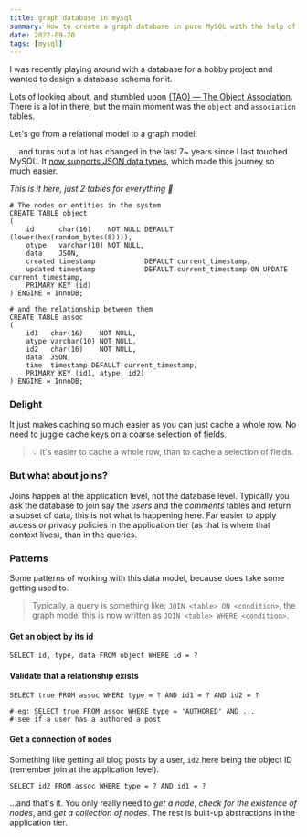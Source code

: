 ```yaml
---
title: graph database in mysql
summary: How to create a graph database in pure MySQL with the help of JSON columns.
date: 2022-09-20
tags: [mysql]
---
```


I was recently playing around with a database for a hobby project and wanted to design a database schema for it.

Lots of looking about, and stumbled upon
[(TAO) — The Object Association](https://cs.uwaterloo.ca/~brecht/courses/854-Emerging-2014/readings/data-store/tao-facebook-distributed-datastore-atc-2013.pdf).
There is a lot in there, but the main moment was the `object` and `association` tables.

Let's go from a relational model to a graph model!

... and turns out a lot has changed in the last 7~ years since I last touched MySQL. It
[now supports JSON data types](https://dev.mysql.com/doc/refman/5.7/en/json.html), which made this journey so much
easier.

_This is it here, just 2 tables for everything 🎉_

```mysql
# The nodes or entities in the system
CREATE TABLE object
(
    id      char(16)    NOT NULL DEFAULT (lower(hex(random_bytes(8)))),
    otype   varchar(10) NOT NULL,
    data    JSON,
    created timestamp            DEFAULT current_timestamp,
    updated timestamp            DEFAULT current_timestamp ON UPDATE current_timestamp,
    PRIMARY KEY (id)
) ENGINE = InnoDB;

# and the relationship between them
CREATE TABLE assoc
(
    id1   char(16)    NOT NULL,
    atype varchar(10) NOT NULL,
    id2   char(16)    NOT NULL,
    data  JSON,
    time  timestamp DEFAULT current_timestamp,
    PRIMARY KEY (id1, atype, id2)
) ENGINE = InnoDB;
```

### Delight

It just makes caching so much easier as you can just cache a whole row. No need to juggle cache keys on a coarse
selection of fields.

> 💡 It's easier to cache a whole row, than to cache a selection of fields.

### But what about joins?

Joins happen at the application level, not the database level. Typically you ask the database to join say the _users_
and the _comments_ tables and return a subset of data, this is not what is happening here. Far easier to apply access or
privacy policies in the application tier (as that is where that context lives), than in the queries.

### Patterns

Some patterns of working with this data model, because does take some getting used to.

> Typically, a query is something like; `JOIN <table> ON <condition>`, the graph model this is now written as
> `JOIN <table> WHERE <condition>`.

#### Get an object by its id

```mysql
SELECT id, type, data FROM object WHERE id = ?
```

#### Validate that a relationship exists

```mysql
SELECT true FROM assoc WHERE type = ? AND id1 = ? AND id2 = ?

# eg: SELECT true FROM assoc WHERE type = 'AUTHORED' AND ...
# see if a user has a authored a post
```

#### Get a connection of nodes

Something like getting all blog posts by a user, `id2` here being the object ID (remember join at the application
level).

```mysql
SELECT id2 FROM assoc WHERE type = ? AND id1 = ?
```

...and that's it. You only really need to _get a node_, _check for the existence of nodes_, and _get a collection of
nodes_. The rest is built-up abstractions in the application tier.
